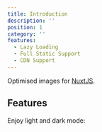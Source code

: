 ```yaml
---
title: Introduction
description: ''
position: 1
category: ''
features:
  - Lazy Loading
  - Full Static Support
  - CDN Support
---
```


<nuxt-image src="/preview.png" :placeholder="true" class="light-img"></nuxt-image>
<nuxt-image src="/preview-dark.png" :placeholder="true" class="dark-img"></nuxt-image>

Optimised images for [NuxtJS](https://nuxtjs.org).

## Features

<list :items="features"></list>

<p class="flex items-center">Enjoy light and dark mode:&nbsp;<app-color-switcher class="p-2"></app-color-switcher></p>

